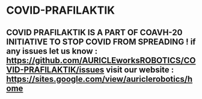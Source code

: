#  COVID-PRAFILAKTIK

COVID PRAFILAKTIK IS A PART OF COAVH-20 INITIATIVE TO STOP COVID FROM SPREADING !
if any issues let us know :  https://github.com/AURICLEworksROBOTICS/COVID-PRAFILAKTIK/issues
visit our website : https://sites.google.com/view/auriclerobotics/home
---------------------------------------------------------------------------------------
